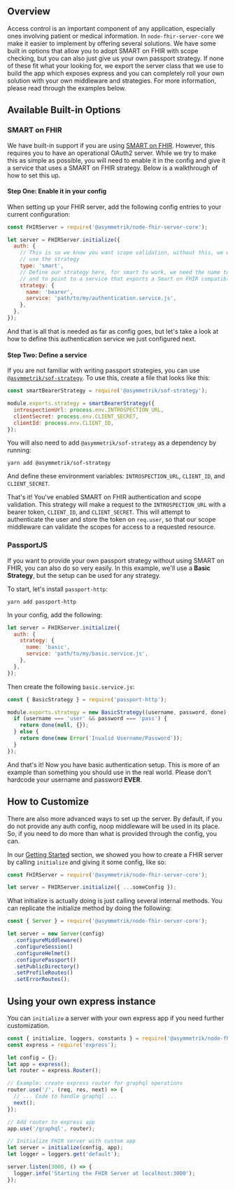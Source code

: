 ## Overview

Access control is an important component of any application, especially ones involving patient or medical information. In `node-fhir-server-core` we make it easier to implement by offering several solutions. We have some built in options that allow you to adopt SMART on FHIR with scope checking, but you can also just give us your own passport strategy. If none of these fit what your looking for, we export the server class that we use to build the app which exposes express and you can completely roll your own solution with your own middleware and strategies. For more information, please read through the examples below.

## Available Built-in Options

### SMART on FHIR

We have built-in support if you are using [SMART on FHIR](http://docs.smarthealthit.org/). However, this requires you to have an operational OAuth2 server. While we try to make this as simple as possible, you will need to enable it in the config and give it a service that uses a SMART on FHIR strategy. Below is a walkthrough of how to set this up.

#### Step One: Enable it in your config

When setting up your FHIR server, add the following config entries to your current configuration:

```javascript
const FHIRServer = require('@asymmetrik/node-fhir-server-core');

let server = FHIRServer.initialize({
  auth: {
    // This is so we know you want scope validation, without this, we would only
    // use the strategy
    type: 'smart',
    // Define our strategy here, for smart to work, we need the name to be bearer
    // and to point to a service that exports a Smart on FHIR compatible strategy
    strategy: {
      name: 'bearer',
      service: 'path/to/my/authentication.service.js',
    },
  },
});
```

And that is all that is needed as far as config goes, but let's take a look at how to define this authentication service we just configured next.

#### Step Two: Define a service

If you are not familiar with writing passport strategies, you can use [`@asymmetrik/sof-strategy`](https://github.com/Asymmetrik/node-fhir-server-core/tree/master/packages/sof-strategy). To use this, create a file that looks like this:

```javascript
const smartBearerStrategy = require('@asymmetrik/sof-strategy');

module.exports.strategy = smartBearerStrategy({
  introspectionUrl: process.env.INTROSPECTION_URL,
  clientSecret: process.env.CLIENT_SECRET,
  clientId: process.env.CLIENT_ID,
});
```

You will also need to add `@asymmetrik/sof-strategy` as a dependency by running:

```shell
yarn add @asymmetrik/sof-strategy
```

And define these environment variables: `INTROSPECTION_URL`, `CLIENT_ID`, and `CLIENT_SECRET`.

That's it! You've enabled SMART on FHIR authentication and scope validation. This strategy will make a request to the `INTROSPECTION_URL` with a bearer token, `CLIENT_ID`, and `CLIENT_SECRET`. This will attempt to authenticate the user and store the token on `req.user`, so that our scope middleware can validate the scopes for access to a requested resource.

### PassportJS

If you want to provide your own passport strategy without using SMART on FHIR, you can also do so very easily. In this example, we'll use a **Basic Strategy**, but the setup can be used for any strategy.

To start, let's install `passport-http`:

```shell
yarn add passport-http
```

In your config, add the following:

```javascript
let server = FHIRServer.initialize({
  auth: {
    strategy: {
      name: 'basic',
      service: 'path/to/my/basic.service.js',
    },
  },
});
```

Then create the following `basic.service.js`:

```javascript
const { BasicStrategy } = require('passport-http');

module.exports.strategy = new BasicStrategy((username, password, done) => {
  if (username === 'user' && password === 'pass') {
    return done(null, {});
  } else {
    return done(new Error('Invalid Username/Password'));
  }
});
```

And that's it! Now you have basic authentication setup. This is more of an example than something you should use in the real world. Please don't hardcode your username and password **EVER**.

## How to Customize

There are also more advanced ways to set up the server. By default, if you do not provide any auth config, noop middleware will be used in its place. So, if you need to do more than what is provided through the config, you can.

In our [Getting Started](GettingStarted.md) section, we showed you how to create a FHIR server by calling `initialize` and giving it some config, like so:

```javascript
const FHIRServer = require('@asymmetrik/node-fhir-server-core');

let server = FHIRServer.initialize({ ...someConfig });
```

What initialize is actually doing is just calling several internal methods. You can replicate the initialize method by doing the following:

```javascript
const { Server } = require('@asymmetrik/node-fhir-server-core');

let server = new Server(config)
  .configureMiddleware()
  .configureSession()
  .configureHelmet()
  .configurePassport()
  .setPublicDirectory()
  .setProfileRoutes()
  .setErrorRoutes();
```

## Using your own express instance

You can `initialize` a server with your own express app if you need further customization.

```javascript
const { initialize, loggers, constants } = require('@asymmetrik/node-fhir-server-core');
const express = require('express');

let config = {};
let app = express();
let router = express.Router();

// Example: create express router for graphql operations
router.use('/', (req, res, next) => {
  // ... Code to handle graphql ...
  next();
});

// Add router to express app
app.use('/graphql', router);

// Initialize FHIR server with custom app
let server = initialize(config, app);
let logger = loggers.get('default');

server.listen(3000, () => {
  logger.info('Starting the FHIR Server at localhost:3000');
});
```

